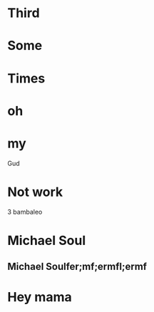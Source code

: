 # Third

# Some

# Times

# oh

# my

Gud

# Not work
3 bambaleo

# Michael Soul 



## Michael Soulfer;mf;ermfl;ermf 



# Hey mama
